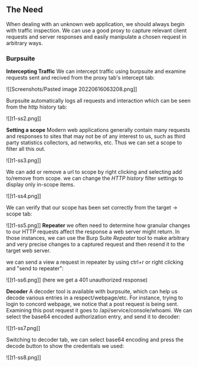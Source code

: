 ## The Need
When dealing with an unknown web application, we should always begin with traffic inspection.
We can use a good proxy to capture relevant client requests and server responses and easily manipulate a chosen request in arbitrary ways.

### Burpsuite
**Intercepting Traffic**
We can intercept traffic using burpsuite and examine requests sent and recived from the proxy tab's intercept tab:

![[Screenshots/Pasted image 20220616063208.png]]

Burpsuite automatically logs all requests and interaction which can be seen from the http history tab:

![[t1-ss2.png]]

**Setting a scope**
Modern web applications generally contain many requests and responses to sites that may not be of any interest to us, such as third party statistics collectors, ad networks, etc.
Thus we can set a scope to filter all this out.

![[t1-ss3.png]]

We can add or remove a url to scope by right clicking and selecting add to/remove from scope.
we can change the _HTTP history_ filter settings to display only in-scope items.

![[t1-ss4.png]]

We can verify that our scope has been set correctly from the target -> scope tab:

![[t1-ss5.png]]
**Repeater**
we often need to determine how granular changes to our HTTP requests affect the response a web server might return. In those instances, we can use the Burp Suite _Repeater_ tool to make arbitrary and very precise changes to a captured request and then resend it to the target web server.

we can send a view a request in repeater by using ctrl+r or right clicking and "send to repeater":

![[t1-ss6.png]]
(here we get a 401 unauthorized response)


**Decoder**
A decoder tool is available with burpsuite, which can help us decode various entries in a respect/webpage/etc.
For instance, trying to login to concord webpage, we notice that a post request is being sent.
Examining this post request it goes to /api/service/console/whoami.
We can select the base64 encoded authorization entry, and send it to decoder:

![[t1-ss7.png]]

Switching to decoder tab, we can select base64 encoding and press the decode button to show the credentials we used:

![[t1-ss8.png]]